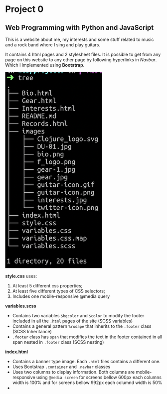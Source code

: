 # Project 0

## Web Programming with Python and JavaScript

This is a website about me, my interests and some stuff related to music and a rock band where I sing and play guitars.

It contains 4 html pages and 2 stylesheet files. It is possible to get from any page on this website to any other page by following hyperlinks in _Navbar_. Which I implemented using **Bootstrap**.

<img src="images/tree.png">

**style.css** uses:

1. At least 5 different css properties;
2. At least five different types of CSS selectors;
3. Includes one mobile-responsive @media query


**variables.scss**

- Contains two variables `$bgcolor` and `$color` to modify the footer included in all the `.html` pages of the site (SCSS variables)
- Contains a general pattern `%rodape` that inherits to the `.footer` class (SCSS Inheritance)
- `.footer` class has `span` that modifies the text in the footer contained in all span nested in `.footer` class (SCSS nesting)

**index.html**

- Contains a banner type image. Each `.html` files contains a different one.
- Uses Bootstrap `.container` and `.navbar` classes
- Uses two columns to display information. Both columns are mobile-responsive using `@media screen` for screens bellow 600px each columns width is 100% and for screens bellow 992px each columnd width is 50%
-   
